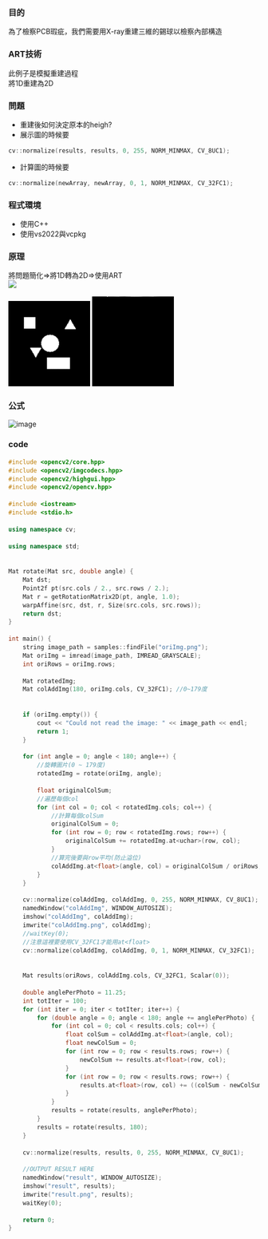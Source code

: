 ### 目的
為了檢察PCB瑕疵，我們需要用X-ray重建三維的錫球以檢察內部構造  

### ART技術
此例子是模擬重建過程  
將1D重建為2D  

### 問題
* 重建後如何決定原本的heigh?  
* 展示圖的時候要  
```cpp
cv::normalize(results, results, 0, 255, NORM_MINMAX, CV_8UC1);
```
* 計算圖的時候要
```cpp
cv::normalize(newArray, newArray, 0, 1, NORM_MINMAX, CV_32FC1);
```

### 程式環境
* 使用C++
* 使用vs2022與vcpkg

### 原理
將問題簡化=>將1D轉為2D=>使用ART  
<img src="https://user-images.githubusercontent.com/66452317/153179688-becb5349-5055-498a-9736-3300b9c04bca.png" width=600/>

![image](https://github.com/YuTing-Fang1999/NTU-Lab/blob/main/HomeWork/ART/resource/rotate.gif)
![image](https://github.com/YuTing-Fang1999/NTU-Lab/blob/main/HomeWork/ART/resource/addCol.gif)

### 公式

![image](https://user-images.githubusercontent.com/66452317/153180249-1c422d2a-2f52-443b-a226-9ff1c2e620c6.png)

### code
```cpp
#include <opencv2/core.hpp>
#include <opencv2/imgcodecs.hpp>
#include <opencv2/highgui.hpp>
#include <opencv2/opencv.hpp>

#include <iostream>
#include <stdio.h>

using namespace cv;

using namespace std;


Mat rotate(Mat src, double angle) {
	Mat dst;
	Point2f pt(src.cols / 2., src.rows / 2.);
	Mat r = getRotationMatrix2D(pt, angle, 1.0);
	warpAffine(src, dst, r, Size(src.cols, src.rows));
	return dst;
}

int main() {
	string image_path = samples::findFile("oriImg.png");
	Mat oriImg = imread(image_path, IMREAD_GRAYSCALE);
	int oriRows = oriImg.rows;

	Mat rotatedImg;
	Mat colAddImg(180, oriImg.cols, CV_32FC1); //0~179度
	

	if (oriImg.empty()) {
		cout << "Could not read the image: " << image_path << endl;
		return 1;
	}

	for (int angle = 0; angle < 180; angle++) {
		//旋轉圖片(0 ~ 179度)
		rotatedImg = rotate(oriImg, angle);
		
		float originalColSum;
		//遍歷每個col
		for (int col = 0; col < rotatedImg.cols; col++) {
			//計算每個colSum
			originalColSum = 0;
			for (int row = 0; row < rotatedImg.rows; row++) {
				originalColSum += rotatedImg.at<uchar>(row, col);
			}
			//算完後要與row平均(防止溢位)
			colAddImg.at<float>(angle, col) = originalColSum / oriRows;
		}
	}

	cv::normalize(colAddImg, colAddImg, 0, 255, NORM_MINMAX, CV_8UC1);
	namedWindow("colAddImg", WINDOW_AUTOSIZE);
	imshow("colAddImg", colAddImg);
	imwrite("colAddImg.png", colAddImg);
	//waitKey(0);
	//注意這裡要使用CV_32FC1才能用at<float>
	cv::normalize(colAddImg, colAddImg, 0, 1, NORM_MINMAX, CV_32FC1);
	

	Mat results(oriRows, colAddImg.cols, CV_32FC1, Scalar(0));

	double anglePerPhoto = 11.25;
	int totIter = 100;
	for (int iter = 0; iter < totIter; iter++) {
		for (double angle = 0; angle < 180; angle += anglePerPhoto) {
			for (int col = 0; col < results.cols; col++) {
				float colSum = colAddImg.at<float>(angle, col);
				float newColSum = 0;
				for (int row = 0; row < results.rows; row++) {
					newColSum += results.at<float>(row, col);
				}
				for (int row = 0; row < results.rows; row++) {
					results.at<float>(row, col) += ((colSum - newColSum) / oriRows);
				}
			}
			results = rotate(results, anglePerPhoto);
		}
		results = rotate(results, 180);
	}

	cv::normalize(results, results, 0, 255, NORM_MINMAX, CV_8UC1);

	//OUTPUT RESULT HERE
	namedWindow("result", WINDOW_AUTOSIZE);
	imshow("result", results);
	imwrite("result.png", results);
	waitKey(0);

	return 0;
}

```
